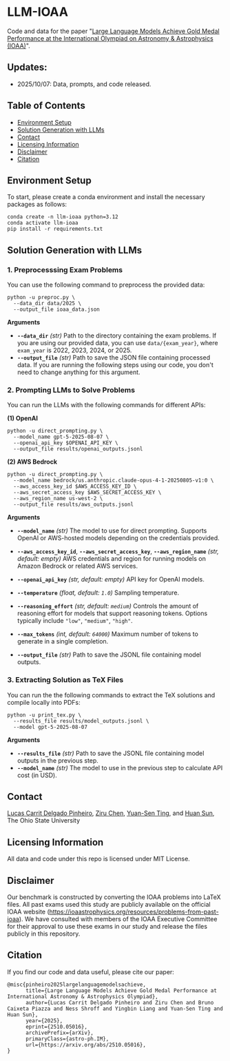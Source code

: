 # LLM-IOAA

Code and data for the paper "[Large Language Models Achieve Gold Medal Performance at the International Olympiad on Astronomy \& Astrophysics (IOAA)](https://arxiv.org/abs/2510.05016)".

## Updates:
- 2025/10/07: Data, prompts, and code released.

## Table of Contents
- [Environment Setup](#environment-setup)
- [Solution Generation with LLMs](#solution-generation-with-llms)
- [Contact](#contact)
- [Licensing Information](#licensing-information)
- [Disclaimer](#disclaimer)
- [Citation](#citation) 

## Environment Setup

To start, please create a conda environment and install the necessary packages as follows:
```
conda create -n llm-ioaa python=3.12
conda activate llm-ioaa
pip install -r requirements.txt
```

## Solution Generation with LLMs

### 1. Preprocesssing Exam Problems
You can use the following command to preprocess the provided data:
```
python -u preproc.py \
  --data_dir data/2025 \
  --output_file ioaa_data.json
```
**Arguments**
* **`--data_dir`** *(str)*
  Path to the directory containing the exam problems. If you are using our provided data, you can use `data/{exam_year}`, where `exam_year` is 2022, 2023, 2024, or 2025.
* **`--output_file`** *(str)*
  Path to save the JSON file containing processed data. If you are running the following steps using our code, you don't need to change anything for this argument.

### 2. Prompting LLMs to Solve Problems
You can run the LLMs with the following commands for different APIs:

**(1) OpenAI**
```
python -u direct_prompting.py \
  --model_name gpt-5-2025-08-07 \
  --openai_api_key $OPENAI_API_KEY \
  --output_file results/openai_outputs.jsonl
```

**(2) AWS Bedrock**
```
python -u direct_prompting.py \
  --model_name bedrock/us.anthropic.claude-opus-4-1-20250805-v1:0 \
  --aws_access_key_id $AWS_ACCESS_KEY_ID \
  --aws_secret_access_key $AWS_SECRET_ACCESS_KEY \
  --aws_region_name us-west-2 \
  --output_file results/aws_outputs.jsonl
```

**Arguments**
* **`--model_name`** *(str)*
  The model to use for direct prompting. Supports OpenAI or AWS-hosted models depending on the credentials provided.

* **`--aws_access_key_id`**, **`--aws_secret_access_key`**, **`--aws_region_name`** *(str, default: empty)*
  AWS credentials and region for running models on Amazon Bedrock or related AWS services.

* **`--openai_api_key`** *(str, default: empty)*
  API key for OpenAI models.

* **`--temperature`** *(float, default: `1.0`)*
  Sampling temperature. 

* **`--reasoning_effort`** *(str, default: `medium`)*
  Controls the amount of reasoning effort for models that support reasoning tokens. Options typically include `"low"`, `"medium"`, `"high"`.

* **`--max_tokens`** *(int, default: `64000`)*
  Maximum number of tokens to generate in a single completion.

* **`--output_file`** *(str)*
  Path to save the JSONL file containing model outputs.


### 3. Extracting Solution as TeX Files
You can run the the following commands to extract the TeX solutions and compile locally into PDFs:
```
python -u print_tex.py \
  --results_file results/model_outputs.jsonl \
  --model gpt-5-2025-08-07
```

**Arguments**
* **`--results_file`** *(str)*
  Path to save the JSONL file containing model outputs in the previous step.
* **`--model_name`** *(str)*
  The model to use in the previous step to calculate API cost (in USD).

## Contact

[Lucas Carrit Delgado Pinheiro](mailto:carritdelgadopinheiro.1@osu.edu), [Ziru Chen](mailto:chen.8336@osu.edu), [Yuan-Sen Ting](mailto:ting.74@osu.edu), and [Huan Sun](mailto:sun.397@osu.edu), The Ohio State University

## Licensing Information
All data and code under this repo is licensed under MIT License.

## Disclaimer

Our benchmark is constructed by converting the IOAA problems into LaTeX files. All past exams used this study are publicly available on the official IOAA website (https://ioaastrophysics.org/resources/problems-from-past-ioaa). We have consulted with members of the IOAA Executive Committee for their approval to use these exams in our study and release the files publicly in this repository.

## Citation

If you find our code and data useful, please cite our paper:

```
@misc{pinheiro2025largelanguagemodelsachieve,
      title={Large Language Models Achieve Gold Medal Performance at International Astronomy & Astrophysics Olympiad}, 
      author={Lucas Carrit Delgado Pinheiro and Ziru Chen and Bruno Caixeta Piazza and Ness Shroff and Yingbin Liang and Yuan-Sen Ting and Huan Sun},
      year={2025},
      eprint={2510.05016},
      archivePrefix={arXiv},
      primaryClass={astro-ph.IM},
      url={https://arxiv.org/abs/2510.05016}, 
}
```